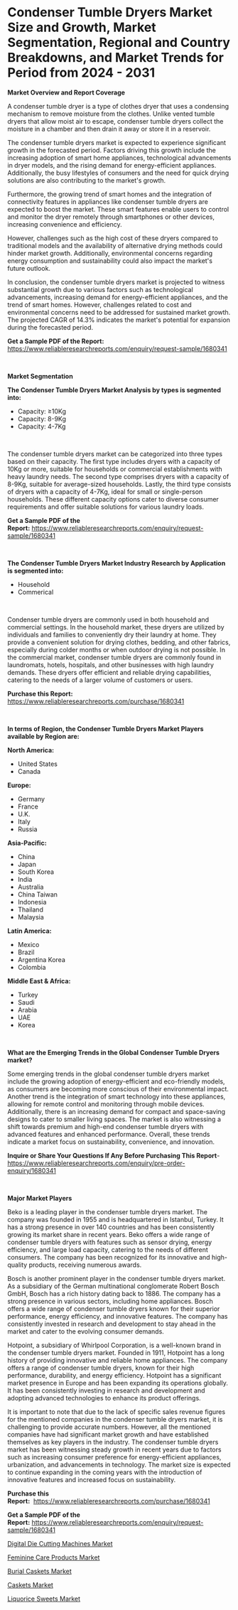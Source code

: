 <p><h1>Condenser Tumble Dryers Market Size and Growth, Market Segmentation, Regional and Country Breakdowns, and Market Trends for Period from 2024 -  2031</h1></p><p><strong>Market Overview and Report Coverage</strong></p>
<p><p>A condenser tumble dryer is a type of clothes dryer that uses a condensing mechanism to remove moisture from the clothes. Unlike vented tumble dryers that allow moist air to escape, condenser tumble dryers collect the moisture in a chamber and then drain it away or store it in a reservoir.</p><p>The condenser tumble dryers market is expected to experience significant growth in the forecasted period. Factors driving this growth include the increasing adoption of smart home appliances, technological advancements in dryer models, and the rising demand for energy-efficient appliances. Additionally, the busy lifestyles of consumers and the need for quick drying solutions are also contributing to the market's growth.</p><p>Furthermore, the growing trend of smart homes and the integration of connectivity features in appliances like condenser tumble dryers are expected to boost the market. These smart features enable users to control and monitor the dryer remotely through smartphones or other devices, increasing convenience and efficiency.</p><p>However, challenges such as the high cost of these dryers compared to traditional models and the availability of alternative drying methods could hinder market growth. Additionally, environmental concerns regarding energy consumption and sustainability could also impact the market's future outlook.</p><p>In conclusion, the condenser tumble dryers market is projected to witness substantial growth due to various factors such as technological advancements, increasing demand for energy-efficient appliances, and the trend of smart homes. However, challenges related to cost and environmental concerns need to be addressed for sustained market growth. The projected CAGR of 14.3% indicates the market's potential for expansion during the forecasted period.</p></p>
<p><strong>Get a Sample PDF of the Report:</strong> <a href="https://www.reliableresearchreports.com/enquiry/request-sample/1680341">https://www.reliableresearchreports.com/enquiry/request-sample/1680341</a></p>
<p>&nbsp;</p>
<p><strong>Market Segmentation</strong></p>
<p><strong>The Condenser Tumble Dryers Market Analysis by types is segmented into:</strong></p>
<p><ul><li>Capacity: ≥10Kg</li><li>Capacity: 8-9Kg</li><li>Capacity: 4-7Kg</li></ul></p>
<p>&nbsp;</p>
<p><p>The condenser tumble dryers market can be categorized into three types based on their capacity. The first type includes dryers with a capacity of 10Kg or more, suitable for households or commercial establishments with heavy laundry needs. The second type comprises dryers with a capacity of 8-9Kg, suitable for average-sized households. Lastly, the third type consists of dryers with a capacity of 4-7Kg, ideal for small or single-person households. These different capacity options cater to diverse consumer requirements and offer suitable solutions for various laundry loads.</p></p>
<p><strong>Get a Sample PDF of the Report:</strong>&nbsp;<a href="https://www.reliableresearchreports.com/enquiry/request-sample/1680341">https://www.reliableresearchreports.com/enquiry/request-sample/1680341</a></p>
<p>&nbsp;</p>
<p><strong>The Condenser Tumble Dryers Market Industry Research by Application is segmented into:</strong></p>
<p><ul><li>Household</li><li>Commerical</li></ul></p>
<p>&nbsp;</p>
<p><p>Condenser tumble dryers are commonly used in both household and commercial settings. In the household market, these dryers are utilized by individuals and families to conveniently dry their laundry at home. They provide a convenient solution for drying clothes, bedding, and other fabrics, especially during colder months or when outdoor drying is not possible. In the commercial market, condenser tumble dryers are commonly found in laundromats, hotels, hospitals, and other businesses with high laundry demands. These dryers offer efficient and reliable drying capabilities, catering to the needs of a larger volume of customers or users.</p></p>
<p><strong>Purchase this Report:</strong>&nbsp; <a href="https://www.reliableresearchreports.com/purchase/1680341">https://www.reliableresearchreports.com/purchase/1680341</a></p>
<p>&nbsp;</p>
<p><strong>In terms of Region, the Condenser Tumble Dryers Market Players available by Region are:</strong></p>
<p>
    <p> <strong> North America: </strong>
        <ul>
            <li>United States</li>
            <li>Canada</li>
        </ul>
        </p> 
    <p> <strong> Europe: </strong>
        <ul>
            <li>Germany</li>
            <li>France</li>
            <li>U.K.</li>
            <li>Italy</li>
            <li>Russia</li>
        </ul>
        </p> 
    <p> <strong> Asia-Pacific: </strong>
        <ul>
            <li>China</li>
            <li>Japan</li>
            <li>South Korea</li>
            <li>India</li>
            <li>Australia</li>
            <li>China Taiwan</li>
            <li>Indonesia</li>
            <li>Thailand</li>
            <li>Malaysia</li>
        </ul>
        </p> 
    <p> <strong> Latin America: </strong>
        <ul>
            <li>Mexico</li>
            <li>Brazil</li>
            <li>Argentina Korea</li>
            <li>Colombia</li>
        </ul>
        </p> 
    <p> <strong> Middle East & Africa: </strong>
        <ul>
            <li>Turkey</li>
            <li>Saudi</li>
            <li>Arabia</li>
            <li>UAE</li>
            <li>Korea</li>
        </ul>
    </p>
    </p>
<p>&nbsp;</p>
<p><strong>What are the Emerging Trends in the Global Condenser Tumble Dryers market?</strong></p>
<p><p>Some emerging trends in the global condenser tumble dryers market include the growing adoption of energy-efficient and eco-friendly models, as consumers are becoming more conscious of their environmental impact. Another trend is the integration of smart technology into these appliances, allowing for remote control and monitoring through mobile devices. Additionally, there is an increasing demand for compact and space-saving designs to cater to smaller living spaces. The market is also witnessing a shift towards premium and high-end condenser tumble dryers with advanced features and enhanced performance. Overall, these trends indicate a market focus on sustainability, convenience, and innovation.</p></p>
<p><strong>Inquire or Share Your Questions If Any Before Purchasing This Report</strong>- <a href="https://www.reliableresearchreports.com/enquiry/pre-order-enquiry/1680341">https://www.reliableresearchreports.com/enquiry/pre-order-enquiry/1680341</a></p>
<p>&nbsp;</p>
<p><strong>Major Market Players</strong></p>
<p><p>Beko is a leading player in the condenser tumble dryers market. The company was founded in 1955 and is headquartered in Istanbul, Turkey. It has a strong presence in over 140 countries and has been consistently growing its market share in recent years. Beko offers a wide range of condenser tumble dryers with features such as sensor drying, energy efficiency, and large load capacity, catering to the needs of different consumers. The company has been recognized for its innovative and high-quality products, receiving numerous awards.</p><p>Bosch is another prominent player in the condenser tumble dryers market. As a subsidiary of the German multinational conglomerate Robert Bosch GmbH, Bosch has a rich history dating back to 1886. The company has a strong presence in various sectors, including home appliances. Bosch offers a wide range of condenser tumble dryers known for their superior performance, energy efficiency, and innovative features. The company has consistently invested in research and development to stay ahead in the market and cater to the evolving consumer demands.</p><p>Hotpoint, a subsidiary of Whirlpool Corporation, is a well-known brand in the condenser tumble dryers market. Founded in 1911, Hotpoint has a long history of providing innovative and reliable home appliances. The company offers a range of condenser tumble dryers, known for their high performance, durability, and energy efficiency. Hotpoint has a significant market presence in Europe and has been expanding its operations globally. It has been consistently investing in research and development and adopting advanced technologies to enhance its product offerings.</p><p>It is important to note that due to the lack of specific sales revenue figures for the mentioned companies in the condenser tumble dryers market, it is challenging to provide accurate numbers. However, all the mentioned companies have had significant market growth and have established themselves as key players in the industry. The condenser tumble dryers market has been witnessing steady growth in recent years due to factors such as increasing consumer preference for energy-efficient appliances, urbanization, and advancements in technology. The market size is expected to continue expanding in the coming years with the introduction of innovative features and increased focus on sustainability.</p></p>
<p><strong>Purchase this Report:</strong>&nbsp;&nbsp;<a href="https://www.reliableresearchreports.com/purchase/1680341">https://www.reliableresearchreports.com/purchase/1680341</a></p>
<p></p>
<p><strong>Get a Sample PDF of the Report:</strong>&nbsp;<a href="https://www.reliableresearchreports.com/enquiry/request-sample/1680341">https://www.reliableresearchreports.com/enquiry/request-sample/1680341</a></p>
<p><p><a href="https://github.com/guneycigdem35/Market-Research-Report-List-1/blob/main/digital-die-cutting-machines-market.md">Digital Die Cutting Machines Market</a></p><p><a href="https://github.com/yoshih12/Market-Research-Report-List-1/blob/main/feminine-care-products-market.md">Feminine Care Products Market</a></p><p><a href="https://github.com/changoleonlaverguenzanoexiste/Market-Research-Report-List-1/blob/main/burial-caskets-market.md">Burial Caskets Market</a></p><p><a href="https://github.com/mharielmesa/Market-Research-Report-List-1/blob/main/caskets-market.md">Caskets Market</a></p><p><a href="https://github.com/irfadac/Market-Research-Report-List-1/blob/main/liquorice-sweets-market.md">Liquorice Sweets Market</a></p></p>